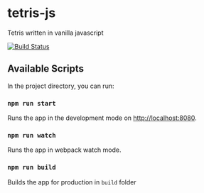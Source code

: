 # tetris-js

Tetris written in vanilla javascript

[![Build Status](https://travis-ci.com/knapcp3/tetris-js.svg?branch=master)](https://travis-ci.com/knapcp3/tetris-js)


## Available Scripts

In the project directory, you can run:

### `npm run start`

Runs the app in the development mode on [http://localhost:8080](http://localhost:8080).<br>

### `npm run watch`

Runs the app in webpack watch mode.

### `npm run build`

Builds the app for production in `build` folder

